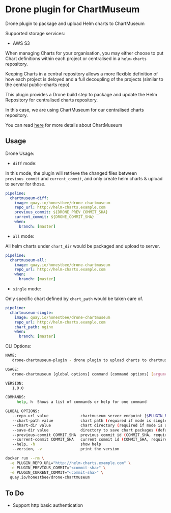 # Drone plugin for ChartMuseum

Drone plugin to package and upload Helm charts to ChartMuseum

Supported storage services:

- AWS S3

When managing Charts for your organisation, you may either choose to put Chart definitions within each project or centralised in a `helm-charts` repository.

Keeping Charts in a central repository allows a more flexible definition of how each project is deloyed and a full decoupling of the projects (similar to the central public-charts repo)

This plugin provides a Drone build step to package and update the Helm Repository for centralised charts repository.

In this case, we are using ChartMuseum for our centralised charts repository.

You can read [here](https://github.com/kubernetes-helm/chartmuseum) for more details about ChartMuseum

## Usage

Drone Usage:

- `diff` mode:

In this mode, the plugin will retrieve the changed files between `previous_commit` and `current_commit`, and only create helm charts & upload to server for those.

```YAML
pipeline:
  chartmuseum-diff:
    image: quay.io/honestbee/drone-chartmuseum
    repo_url: http://helm-charts.example.com
    previous_commit: ${DRONE_PREV_COMMIT_SHA}
    current_commit: ${DRONE_COMMIT_SHA}
    when:
      branch: [master]

```

- `all` mode:

All helm charts under `chart_dir` would be packaged and upload to server.

```YAML
pipeline:
  chartmuseum-all:
    image: quay.io/honestbee/drone-chartmuseum
    repo_url: http://helm-charts.example.com
    when:
      branch: [master]

```

- `single` mode:

Only specific chart defined by `chart_path` would be taken care of.

```YAML
pipeline:
  chartmuseum-single:
    image: quay.io/honestbee/drone-chartmuseum
    repo_url: http://helm-charts.example.com
    chart_path: nginx
    when:
      branch: [master]

```

CLI Options:

```bash
NAME:
   drone-chartmuseum-plugin - drone plugin to upload charts to chartmuseum server

USAGE:
   drone-chartmuseum [global options] command [command options] [arguments...]

VERSION:
   1.0.0

COMMANDS:
     help, h  Shows a list of commands or help for one command

GLOBAL OPTIONS:
   --repo-url value              chartmuseum server endpoint [$PLUGIN_REPO_URL, $ REPO_URL]
   --chart-path value            chart path (required if mode is single) [$PLUGIN_CHART_PATH, $ CHART_PATH]
   --chart-dir value             chart directory (required if mode is diff or all) (default: "./") [$PLUGIN_CHART_DIR, $ CHART_DIR]
   --save-dir value              directory to save chart packages (default: "uploads/") [$PLUGIN_SAVE_DIR, $ SAVE_DIR]
   --previous-commit COMMIT_SHA  previous commit id (COMMIT_SHA, required if mode is diff) [$PLUGIN_PREVIOUS_COMMIT, $ PREVIOUS_COMMIT]
   --current-commit COMMIT_SHA   current commit id (COMMIT_SHA, required if mode is diff) [$PLUGIN_CURRENT_COMMIT, $ CURRENT_COMMIT]
   --help, -h                    show help
   --version, -v                 print the version
```

```bash
docker run --rm \
  -e PLUGIN_REPO_URL="http://helm-charts.example.com" \
  -e PLUGIN_PREVIOUS_COMMIT="<commit-sha>" \
  -e PLUGIN_CURRENT_COMMIT="<commit-sha>" \
  quay.io/honestbee/drone-chartmuseum
```

## To Do

- Support http basic authentication
